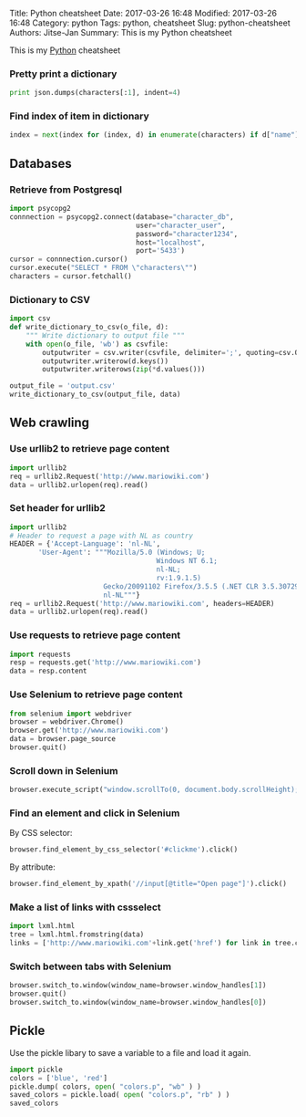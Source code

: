 Title: Python cheatsheet
Date: 2017-03-26 16:48
Modified: 2017-03-26 16:48
Category: python
Tags: python, cheatsheet
Slug: python-cheatsheet
Authors: Jitse-Jan
Summary: This is my Python cheatsheet

This is my [Python](https://www.python.org/) cheatsheet

### Pretty print a dictionary
``` python
print json.dumps(characters[:1], indent=4)
```

### Find index of item in dictionary
``` python
index = next(index for (index, d) in enumerate(characters) if d["name"] == 'Mario')
```
## Databases
### Retrieve from Postgresql
``` python
import psycopg2
connnection = psycopg2.connect(database="character_db",
                               user="character_user",
                               password="character1234",
                               host="localhost",
                               port='5433')
cursor = connnection.cursor()
cursor.execute("SELECT * FROM \"characters\"")
characters = cursor.fetchall()
```

### Dictionary to CSV
``` python
import csv
def write_dictionary_to_csv(o_file, d):
    """ Write dictionary to output file """
    with open(o_file, 'wb') as csvfile:
        outputwriter = csv.writer(csvfile, delimiter=';', quoting=csv.QUOTE_MINIMAL)
        outputwriter.writerow(d.keys())
        outputwriter.writerows(zip(*d.values()))

output_file = 'output.csv'
write_dictionary_to_csv(output_file, data)
```

## Web crawling
### Use urllib2 to retrieve page content
``` python
import urllib2
req = urllib2.Request('http://www.mariowiki.com')
data = urllib2.urlopen(req).read()
```

### Set header for urllib2
``` python
import urllib2
# Header to request a page with NL as country
HEADER = {'Accept-Language': 'nl-NL',
       'User-Agent': """Mozilla/5.0 (Windows; U;
                                    Windows NT 6.1;
                                    nl-NL;
                                    rv:1.9.1.5)
                       Gecko/20091102 Firefox/3.5.5 (.NET CLR 3.5.30729);
                       nl-NL"""}
req = urllib2.Request('http://www.mariowiki.com', headers=HEADER)
data = urllib2.urlopen(req).read()
```
### Use requests to retrieve page content
``` python
import requests
resp = requests.get('http://www.mariowiki.com')
data = resp.content
```
### Use Selenium to retrieve page content
``` python
from selenium import webdriver
browser = webdriver.Chrome()
browser.get('http://www.mariowiki.com')
data = browser.page_source
browser.quit()
```
### Scroll down in Selenium
``` python
browser.execute_script("window.scrollTo(0, document.body.scrollHeight);")
```
### Find an element and click in Selenium
By CSS selector:
``` python
browser.find_element_by_css_selector('#clickme').click()
```
By attribute:
``` python
browser.find_element_by_xpath('//input[@title="Open page"]').click()
```
### Make a list of links with cssselect 
``` python
import lxml.html
tree = lxml.html.fromstring(data)
links = ['http://www.mariowiki.com'+link.get('href') for link in tree.cssselect('div[role*=\'navigation\'] a')]
```

### Switch between tabs with Selenium
``` python
browser.switch_to.window(window_name=browser.window_handles[1])
browser.quit()
browser.switch_to.window(window_name=browser.window_handles[0])
```

## Pickle
Use the pickle libary to save a variable to a file and load it again.
```python
import pickle
colors = ['blue', 'red']
pickle.dump( colors, open( "colors.p", "wb" ) )
saved_colors = pickle.load( open( "colors.p", "rb" ) )
saved_colors
```